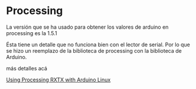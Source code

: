 # Processing
La versión que se ha usado para obtener los valores de arduino en processing es la 1.5.1

Ésta tiene un detalle que no funciona bien con el lector de serial. Por lo que se hizo un reemplazo de la biblioteca de processing con la biblioteca de Arduino.

más detalles acá

<a href="http://seeingthefoss.wordpress.com/2011/12/08/using-processings-rxtx-with-arduino-on-linux/">Using Processing RXTX with Arduino Linux</a>